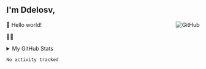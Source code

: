 

## I'm Ddelosv,

<a href="https://github.com/ddelosv"><img align="right" alt="GitHub" src="https://img.shields.io/badge/dynamic/json?logo=github&label=GitHub+Followers&labelColor=282c34&color=181717&query=%24.data.totalSubs&url=https%3A%2F%2Fapi.spencerwoo.com%2Fsubstats%2F%3Fsource%3Dgithub%26queryKey%3Dddelosv&longCache=true"/></a>


🎊 Hello world!

 🚀🥬 



<details>

<summary>My GitHub Stats</summary>



</details>

<!--START_SECTION:waka-->

```txt
No activity tracked
```

<!--END_SECTION:waka-->


